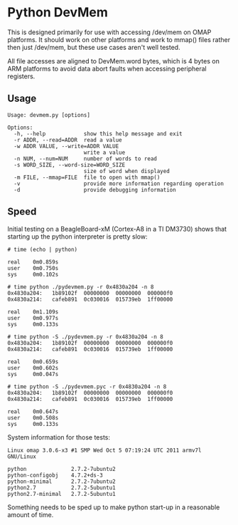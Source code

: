 Python DevMem
=============

This is designed primarily for use with accessing /dev/mem on OMAP platforms.
It should work on other platforms and work to mmap() files rather then just
/dev/mem, but these use cases aren't well tested.

All file accesses are aligned to DevMem.word bytes, which is 4 bytes on ARM
platforms to avoid data abort faults when accessing peripheral registers.

Usage
-----

    Usage: devmem.py [options]

    Options:
      -h, --help            show this help message and exit
      -r ADDR, --read=ADDR  read a value
      -w ADDR VALUE, --write=ADDR VALUE
    						write a value
      -n NUM, --num=NUM     number of words to read
      -s WORD_SIZE, --word-size=WORD_SIZE
    						size of word when displayed
      -m FILE, --mmap=FILE  file to open with mmap()
      -v                    provide more information regarding operation
      -d                    provide debugging information


Speed
-----

Initial testing on a BeagleBoard-xM (Cortex-A8 in a TI DM3730) shows that
starting up the python interpreter is pretty slow:

    # time (echo | python)

    real    0m0.859s
    user    0m0.750s
    sys     0m0.102s

    # time python ./pydevmem.py -r 0x4830a204 -n 8
    0x4830a204:   1b89102f  00000000  00000000  000000f0
    0x4830a214:   cafeb891  0c030016  015739eb  1ff00000

    real    0m1.109s
    user    0m0.977s
    sys     0m0.133s

    # time python -S ./pydevmem.py -r 0x4830a204 -n 8
    0x4830a204:   1b89102f  00000000  00000000  000000f0
    0x4830a214:   cafeb891  0c030016  015739eb  1ff00000

    real    0m0.659s
    user    0m0.602s
    sys     0m0.047s

    # time python -S ./pydevmem.pyc -r 0x4830a204 -n 8
    0x4830a204:   1b89102f  00000000  00000000  000000f0
    0x4830a214:   cafeb891  0c030016  015739eb  1ff00000

    real    0m0.647s
    user    0m0.508s
    sys     0m0.133s


System information for those tests:

    Linux omap 3.0.6-x3 #1 SMP Wed Oct 5 07:19:24 UTC 2011 armv7l GNU/Linux

    python              2.7.2-7ubuntu2
    python-configobj    4.7.2+ds-3
    python-minimal      2.7.2-7ubuntu2
    python2.7           2.7.2-5ubuntu1
    python2.7-minimal   2.7.2-5ubuntu1

Something needs to be sped up to make python start-up in a reasonable amount
of time.
